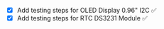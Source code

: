 - [x] Add testing steps for OLED Display 0.96" I2C ✅
- [x] Add testing steps for RTC DS3231 Module ✅
